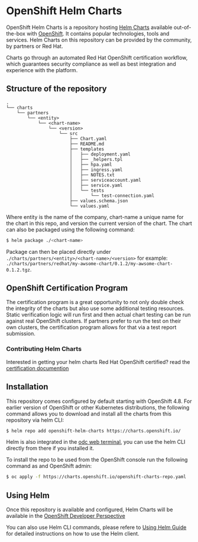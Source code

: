 # OpenShift Helm Charts

OpenShift Helm Charts is a repository hosting [Helm Charts](https://github.com/helm/helm) available out-of-the-box with [OpenShift](https://www.openshift.com/). It contains popular technologies, tools and services. Helm Charts on this repository can be provided by the community, by partners or Red Hat. 

Charts go through an automated Red Hat OpenShift certification workflow, which guarantees security compliance as well as best integration and experience with the platform.

## Structure of the repository

```
.
└── charts
    └── partners
        └── <entity>
            └── <chart-name>
                └── <version>
                    └── src
                        ├── Chart.yaml
                        ├── README.md
                        ├── templates
                        │   ├── deployment.yaml
                        │   ├── _helpers.tpl
                        │   ├── hpa.yaml
                        │   ├── ingress.yaml
                        │   ├── NOTES.txt
                        │   ├── serviceaccount.yaml
                        │   ├── service.yaml
                        │   └── tests
                        │       └── test-connection.yaml
                        ├── values.schema.json
                        └── values.yaml
```

Where entity is the name of the company, chart-name a unique name for the chart in this repo, and version the current version of the chart. The chart can also be packaged using the following command:

```bash
$ helm package ./<chart-name>
```

Package can then be placed directly under `./charts/partners/<entity>/<chart-name>/<version>` for example: `./charts/partners/redhat/my-awsome-chart/0.1.2/my-awsome-chart-0.1.2.tgz`.

## OpenShift Certification Program

The certification program is a great opportunity to not only double check the integrity of the charts but also use some additional testing resources. Static verification logic will run first and then actual chart testing can be run against real OpenShift clusters. If partners prefer to run the test on their own clusters, the certification program allows for that via a test report submission. 

### Contributing Helm Charts 

Interested in getting your helm charts Red Hat OpenShift certified? read the [certification documention](https://github.com/openshift-helm-charts/charts/tree/main/docs)

## Installation

This repository comes configured by default starting with OpenShift 4.8. For earlier version of OpenShift or other Kubernetes distributions, the following command allows you to download and install all the charts from this repository via helm CLI:

```bash
$ helm repo add openshift-helm-charts https://charts.openshift.io/
```

Helm is also integrated in the [odc web terminal](https://docs.openshift.com/container-platform/latest/web_console/odc-about-web-terminal.html), you can use the helm CLI directly from there if you installed it.

To install the repo to be used from the OpenShift console run the following command as and OpenShift admin:
```bash
$ oc apply -f https://charts.openshift.io/openshift-charts-repo.yaml
```

## Using Helm

Once this repository is available and configured, Helm Charts will be available in the [OpenShift Developer Perspective](https://docs.openshift.com/container-platform/latest/applications/working_with_helm_charts/configuring-custom-helm-chart-repositories.html#odc-installing-helm-charts-using-developer-perspective_configuring-custom-helm-chart-repositories)

You can also use Helm CLI commands, please refere to [Using Helm Guide](https://helm.sh/docs/intro/using_helm/) for detailed instructions on how to use the Helm client.
